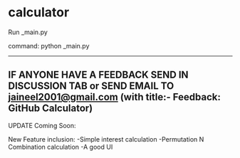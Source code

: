 # calculator

Run _main.py

command:
python _main.py

--------------------------
IF  ANYONE HAVE A FEEDBACK
SEND IN DISCUSSION TAB
or SEND EMAIL TO jaineel2001@gmail.com (with title:- Feedback: GitHub Calculator)
--------------------------
UPDATE Coming Soon: 

New Feature inclusion: 
-Simple interest calculation
-Permutation N Combination calculation
-A good UI
